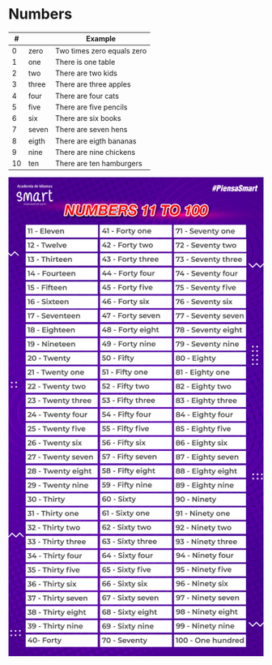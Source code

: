 # Numbers

| # |  | Example |
|---|--|---------|
|0  | zero  |  Two times zero equals zero |
|1  | one   |  There is one table |
|2  | two   |  There are two kids |
|3  | three |  There are three apples |
|4  | four  |  There are four cats |
|5  | five  |  There are five pencils |
|6  | six   |  There are six books |
|7  | seven |  There are seven hens |
|8  | eigth |  There are eigth bananas |
|9  | nine  |  There are nine chickens |
|10 | ten   |  There are ten hamburgers |

![number 11 to 100](./images/numbers_11-100.jpg)